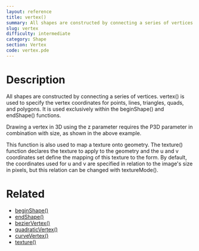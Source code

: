 ```yaml
---
layout: reference
title: vertex()
summary: All shapes are constructed by connecting a series of vertices
slug: vertex
difficulty: intermediate
category: Shape
section: Vertex
code: vertex.pde
---
```


# Description

All shapes are constructed by connecting a series of vertices. vertex() is used to specify the vertex coordinates for points, lines, triangles, quads, and polygons. It is used exclusively within the beginShape() and endShape() functions.

Drawing a vertex in 3D using the z parameter requires the P3D parameter in combination with size, as shown in the above example.

This function is also used to map a texture onto geometry. The texture() function declares the texture to apply to the geometry and the u and v coordinates set define the mapping of this texture to the form. By default, the coordinates used for u and v are specified in relation to the image's size in pixels, but this relation can be changed with textureMode().
# Related

- [beginShape()](beginshape.html)
- [endShape()](endshape.html)
- [bezierVertex()](beziervertex.html)
- [quadraticVertex()](quadraticvertex.html)
- [curveVertex()](curvevertex.html)
- [texture()](texture.html)
